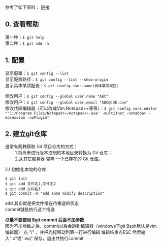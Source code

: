 参考了如下资料： [链接](https://git-scm.com/book/zh/v2/)  
## 0. 查看帮助  
第一种：```$ git help```  
第二种：```$ git add -h```   

## 1. 配置
显示配置：```$ git config --list```   
显示配置路径：```$ git config --list --show-origin```   
显示具体某项配置：```$ git config user.name(具体某项属性)```  

修改用户：```$ git config --global user.name "ABC"```   
修改用户：```$ git config --global user.email "ABC@CDE.com"```   
修改代码编辑器（可以改成Vim,Notepad++等等）：```$ git config core.editor "'C:/Program Files/Notepad++/notepad++.exe' -multiInst -notabbar -nosession -noPlugin"```  

## 2. 建立git仓库  
通常有两种获取 Git 项目仓库的方式：  
&emsp;&emsp;  1.将尚未进行版本控制的本地目录转换为 Git 仓库；  
&emsp;&emsp;  2.从其它服务器 克隆 一个已存在的 Git 仓库。  

2.1  初始化本地的仓库
```
$ git init
$ git add 文件名1,文件名2
$ git add 文件名3
$ git commit -m "add some modify description"
```

add 其实就是把文件摆在待推送的状态  
commit就是执行这个推送

**尽量不要使用 $git commit 后面不加参数**  
因为不加参数之后，commit以后会跳到编辑器（windows下git Bash默认是vim编辑器）
点 "i" ，并把光标移动到第一行进行编辑  编辑结束点ESC   然后输入":x"或":wq" 保存，退出并执行commit  
